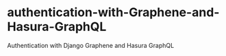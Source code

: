 # authentication-with-Graphene-and-Hasura-GraphQL
Authentication with Django Graphene and Hasura GraphQL
